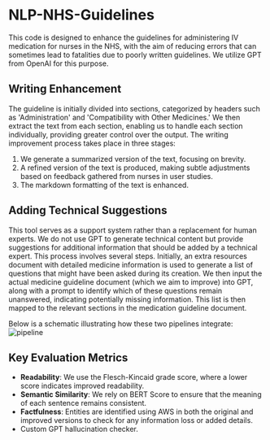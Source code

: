 # NLP-NHS-Guidelines
This code is designed to enhance the guidelines for administering IV medication for nurses in the NHS, with the aim of reducing errors that can sometimes lead to fatalities due to poorly written guidelines. We utilize GPT from OpenAI for this purpose.

## Writing Enhancement
The guideline is initially divided into sections, categorized by headers such as 'Administration' and 'Compatibility with Other Medicines.' We then extract the text from each section, enabling us to handle each section individually, providing greater control over the output. The writing improvement process takes place in three stages:

1. We generate a summarized version of the text, focusing on brevity.
2. A refined version of the text is produced, making subtle adjustments based on feedback gathered from nurses in user studies.
3. The markdown formatting of the text is enhanced.

## Adding Technical Suggestions
This tool serves as a support system rather than a replacement for human experts. We do not use GPT to generate technical content but provide suggestions for additional information that should be added by a technical expert. This process involves several steps. Initially, an extra resources document with detailed medicine information is used to generate a list of questions that might have been asked during its creation. We then input the actual medicine guideline document (which we aim to improve) into GPT, along with a prompt to identify which of these questions remain unanswered, indicating potentially missing information. This list is then mapped to the relevant sections in the medication guideline document.

Below is a schematic illustrating how these two pipelines integrate:
![pipeline](https://github.com/hWils/NLP-NHS-Guidelines/assets/47060850/c8c67941-717c-4d60-a226-2559b1edd284)



## Key Evaluation Metrics
- **Readability**: We use the Flesch-Kincaid grade score, where a lower score indicates improved readability.
- **Semantic Similarity**: We rely on BERT Score to ensure that the meaning of each sentence remains consistent.
- **Factfulness**: Entities are identified using AWS in both the original and improved versions to check for any information loss or added details.
- Custom GPT hallucination checker.



